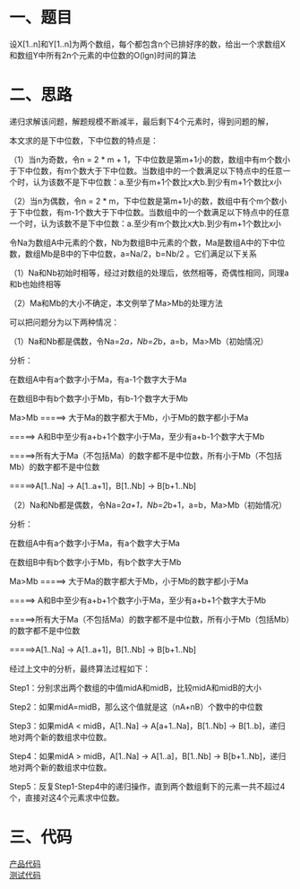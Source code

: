 # 一、题目

设X[1..n]和Y[1..n]为两个数组，每个都包含n个已排好序的数，给出一个求数组X和数组Y中所有2n个元素的中位数的O(lgn)时间的算法



# 二、思路

递归求解该问题，解题规模不断减半，最后剩下4个元素时，得到问题的解，

本文求的是下中位数，下中位数的特点是：

（1）当n为奇数，令n = 2 * m + 1，下中位数是第m+1小的数，数组中有m个数小于下中位数，有m个数大于下中位数。当数组中的一个数满足以下特点中的任意一个时，认为该数不是下中位数：a.至少有m+1个数比x大b.到少有m+1个数比x小

（2）当n为偶数，令n = 2 * m，下中位数是第m+1小的数，数组中有个m个数小于下中位数，有m-1个数大于下中位数。当数组中的一个数满足以下特点中的任意一个时，认为该数不是下中位数：a.至少有m个数比x大b.到少有m+1个数比x小

令Na为数组A中元素的个数，Nb为数组B中元素的个数，Ma是数组A中的下中位数，数组Mb是B中的下中位数，a=Na/2，b=Nb/2 。它们满足以下关系

（1）Na和Nb初始时相等，经过对数组的处理后，依然相等，奇偶性相同，同理a和b也始终相等

（2）Ma和Mb的大小不确定，本文例举了Ma>Mb的处理方法

可以把问题分为以下两种情况：

（1）Na和Nb都是偶数，令Na=2*a，Nb=2*b，a=b，Ma>Mb（初始情况）

分析：

在数组A中有a个数字小于Ma，有a-1个数字大于Ma

在数组B中有b个数字小于Mb，有b-1个数字大于Mb

Ma>Mb =====> 大于Ma的数字都大于Mb，小于Mb的数字都小于Ma

=====> A和B中至少有a+b+1个数字小于Ma，至少有a+b-1个数字大于Mb

=====>所有大于Ma（不包括Ma）的数字都不是中位数，所有小于Mb（不包括Mb）的数字都不是中位数

=====>A[1..Na] -> A[1..a+1]，B[1..Nb] -> B[b+1..Nb]

（2）Na和Nb都是偶数，令Na=2*a+1，Nb=2*b+1，a=b，Ma>Mb（初始情况）

分析：



在数组A中有a个数字小于Ma，有a个数字大于Ma

在数组B中有b个数字小于Mb，有b个数字大于Mb

Ma>Mb =====> 大于Ma的数字都大于Mb，小于Mb的数字都小于Ma

=====> A和B中至少有a+b+1个数字小于Ma，至少有a+b+1个数字大于Mb

=====>所有大于Ma（不包括Ma）的数字都不是中位数，所有小于Mb（包括Mb）的数字都不是中位数

=====>A[1..Na] -> A[1..a+1]，B[1..Nb] -> B[b+1..Nb]

经过上文中的分析，最终算法过程如下：

Step1：分别求出两个数组的中值midA和midB，比较midA和midB的大小

Step2：如果midA=midB，那么这个值就是这（nA+nB）个数中的中位数

Step3：如果midA < midB，A[1..Na] -> A[a+1..Na]，B[1..Nb] -> B[1..b]，递归地对两个新的数组求中位数。

Step4：如果midA > midB，A[1..Na] -> A[1..a]，B[1..Nb] -> B[b+1..Nb]，递归地对两个新的数组求中位数。

Step5：反复Step1-Step4中的递归操作，直到两个数组剩下的元素一共不超过4个，直接对这4个元素求中位数。



# 三、代码

[产品代码](https://github.com/windmissing/exerciseForAlgorithmSecond/blob/master/src/chapter9/Exercise9_3_8.cpp)  
[测试代码](https://github.com/windmissing/exerciseForAlgorithmSecond/blob/master/tst/cases/Exercise9_3_8Test.cpp)  